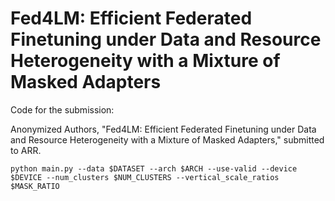 # Fed4LM: Efficient Federated Finetuning under Data and Resource Heterogeneity with a Mixture of Masked Adapters

Code for the submission:

Anonymized Authors, "Fed4LM: Efficient Federated Finetuning under Data and Resource Heterogeneity with a Mixture of Masked Adapters," submitted to ARR.

`python main.py --data $DATASET --arch $ARCH --use-valid --device $DEVICE --num_clusters $NUM_CLUSTERS --vertical_scale_ratios $MASK_RATIO` 
